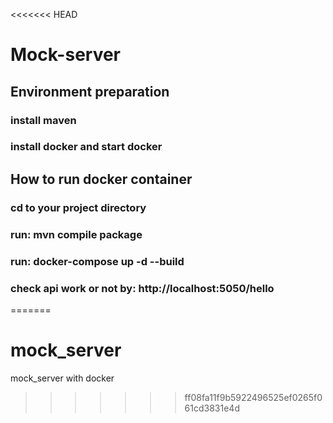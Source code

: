 <<<<<<< HEAD
# Mock-server

## Environment preparation
### install maven 
### install docker and start docker

## How to run docker container
### cd to your project directory 
### run: mvn compile package
### run: docker-compose up -d --build
### check api work or not by: http://localhost:5050/hello

=======
# mock_server
mock_server with docker 
>>>>>>> ff08fa11f9b5922496525ef0265f061cd3831e4d
